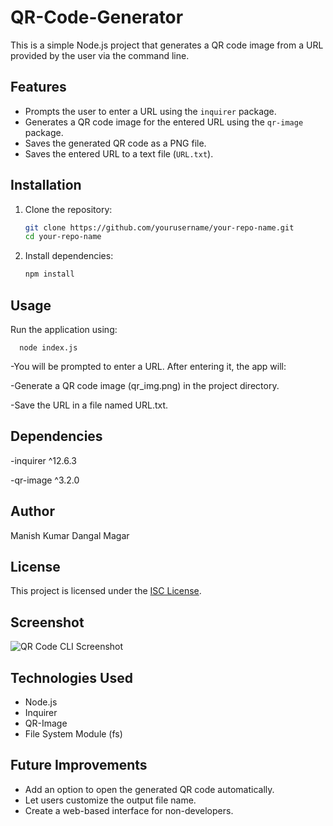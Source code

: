 # QR-Code-Generator

This is a simple Node.js project that generates a QR code image from a URL provided by the user via the command line.

## Features

- Prompts the user to enter a URL using the `inquirer` package.
- Generates a QR code image for the entered URL using the `qr-image` package.
- Saves the generated QR code as a PNG file.
- Saves the entered URL to a text file (`URL.txt`).

## Installation

1. Clone the repository:

   ```bash
   git clone https://github.com/yourusername/your-repo-name.git
   cd your-repo-name

2. Install dependencies:

    ```bash
    npm install
## Usage
  Run the application using:
  
      node index.js
  -You will be prompted to enter a URL. After entering it, the app will:
  
  -Generate a QR code image (qr_img.png) in the project directory.
  
  -Save the URL in a file named URL.txt.

## Dependencies
-inquirer ^12.6.3

-qr-image ^3.2.0

## Author
Manish Kumar Dangal Magar

## License

This project is licensed under the [ISC License](https://opensource.org/licenses/ISC).

## Screenshot

![QR Code CLI Screenshot](./screenshot.png)

## Technologies Used

- Node.js
- Inquirer
- QR-Image
- File System Module (fs)

## Future Improvements

- Add an option to open the generated QR code automatically.
- Let users customize the output file name.
- Create a web-based interface for non-developers.
